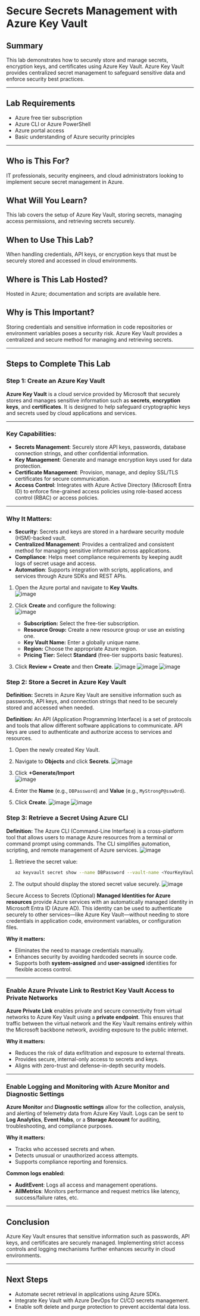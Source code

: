 # Secure Secrets Management with Azure Key Vault

## Summary
This lab demonstrates how to securely store and manage secrets, encryption keys, and certificates using Azure Key Vault. Azure Key Vault provides centralized secret management to safeguard sensitive data and enforce security best practices.

---

## Lab Requirements
- Azure free tier subscription  
- Azure CLI or Azure PowerShell  
- Azure portal access  
- Basic understanding of Azure security principles  

---

## Who is This For?
IT professionals, security engineers, and cloud administrators looking to implement secure secret management in Azure.  

## What Will You Learn?
This lab covers the setup of Azure Key Vault, storing secrets, managing access permissions, and retrieving secrets securely.  

## When to Use This Lab?
When handling credentials, API keys, or encryption keys that must be securely stored and accessed in cloud environments.  

## Where is This Lab Hosted?
Hosted in Azure; documentation and scripts are available here.

## Why is This Important?
Storing credentials and sensitive information in code repositories or environment variables poses a security risk. Azure Key Vault provides a centralized and secure method for managing and retrieving secrets.

---

## Steps to Complete This Lab

### Step 1: Create an Azure Key Vault
**Azure Key Vault** is a cloud service provided by Microsoft that securely stores and manages sensitive information such as **secrets**, **encryption keys**, and **certificates**. It is designed to help safeguard cryptographic keys and secrets used by cloud applications and services.

---

### Key Capabilities:
- **Secrets Management**: Securely store API keys, passwords, database connection strings, and other confidential information.
- **Key Management**: Generate and manage encryption keys used for data protection.
- **Certificate Management**: Provision, manage, and deploy SSL/TLS certificates for secure communication.
- **Access Control**: Integrates with Azure Active Directory (Microsoft Entra ID) to enforce fine-grained access policies using role-based access control (RBAC) or access policies.

---

### Why It Matters:
- **Security**: Secrets and keys are stored in a hardware security module (HSM)-backed vault.
- **Centralized Management**: Provides a centralized and consistent method for managing sensitive information across applications.
- **Compliance**: Helps meet compliance requirements by keeping audit logs of secret usage and access.
- **Automation**: Supports integration with scripts, applications, and services through Azure SDKs and REST APIs.


1. Open the Azure portal and navigate to **Key Vaults**.  
![image](https://github.com/user-attachments/assets/86117e64-f788-4616-9cbf-78dfb330c012)

2. Click **Create** and configure the following:  
![image](https://github.com/user-attachments/assets/5106f54a-ac99-49bc-94cf-2f61da3d5187)

    - **Subscription:** Select the free-tier subscription.  
   - **Resource Group:** Create a new resource group or use an existing one.  
   - **Key Vault Name:** Enter a globally unique name.  
   - **Region:** Choose the appropriate Azure region.  
   - **Pricing Tier:** Select **Standard** (free-tier supports basic features).  
3. Click **Review + Create** and then **Create**.
![image](https://github.com/user-attachments/assets/4ab1ea07-751c-4ba1-a0fa-914bcc7facaa)
![image](https://github.com/user-attachments/assets/2273155a-249f-48ee-9719-11242364eaf1)
![image](https://github.com/user-attachments/assets/0c44ddcb-50c7-4c9d-916b-fec43f5ec488)

### Step 2: Store a Secret in Azure Key Vault
**Definition:** Secrets in Azure Key Vault are sensitive information such as passwords, API keys, and connection strings that need to be securely stored and accessed when needed.

**Definition:** An API (Application Programming Interface) is a set of protocols and tools that allow different software applications to communicate. API keys are used to authenticate and authorize access to services and resources.

1. Open the newly created Key Vault.  
2. Navigate to **Objects** and click **Secrets**.
![image](https://github.com/user-attachments/assets/6b178d0f-3115-4055-a5d1-ee231d4a7ec8)
3. Click **+Generate/Import**  
![image](https://github.com/user-attachments/assets/25c2f867-ed03-486d-a65f-d9a70fa55b32)



4. Enter the **Name** (e.g., `DBPassword`) and **Value** (e.g., `MyStrongP@ssw0rd`).  
5. Click **Create**.
![image](https://github.com/user-attachments/assets/f2710bbe-e4ed-4dc1-930a-99321ba031ad)
![image](https://github.com/user-attachments/assets/cc5ca411-f174-474b-bf72-7af450ef7369)


### Step 3: Retrieve a Secret Using Azure CLI
**Definition:** The Azure CLI (Command-Line Interface) is a cross-platform tool that allows users to manage Azure resources from a terminal or command prompt using commands. The CLI simplifies automation, scripting, and remote management of Azure services.
![image](https://github.com/user-attachments/assets/8d55ae91-d8da-4c87-98c8-97f21eb8a278)

1. Retrieve the secret value:  
   ```sh
   az keyvault secret show --name DBPassword --vault-name <YourKeyVaultName> --query value -o tsv
   ```  
2. The output should display the stored secret value securely.
![image](https://github.com/user-attachments/assets/e7771a05-78b0-4c97-a65e-192c81d7d8ae)

Secure Access to Secrets (Optional)
**Managed Identities for Azure resources** provide Azure services with an automatically managed identity in Microsoft Entra ID (Azure AD). This identity can be used to authenticate securely to other services—like Azure Key Vault—without needing to store credentials in application code, environment variables, or configuration files.

**Why it matters:**
- Eliminates the need to manage credentials manually.
- Enhances security by avoiding hardcoded secrets in source code.
- Supports both **system-assigned** and **user-assigned** identities for flexible access control.

---

### Enable Azure Private Link to Restrict Key Vault Access to Private Networks

**Azure Private Link** enables private and secure connectivity from virtual networks to Azure Key Vault using a **private endpoint**. This ensures that traffic between the virtual network and the Key Vault remains entirely within the Microsoft backbone network, avoiding exposure to the public internet.

**Why it matters:**
- Reduces the risk of data exfiltration and exposure to external threats.
- Provides secure, internal-only access to secrets and keys.
- Aligns with zero-trust and defense-in-depth security models.

---

### Enable Logging and Monitoring with Azure Monitor and Diagnostic Settings

**Azure Monitor** and **Diagnostic settings** allow for the collection, analysis, and alerting of telemetry data from Azure Key Vault. Logs can be sent to **Log Analytics**, **Event Hubs**, or a **Storage Account** for auditing, troubleshooting, and compliance purposes.

**Why it matters:**
- Tracks who accessed secrets and when.
- Detects unusual or unauthorized access attempts.
- Supports compliance reporting and forensics.

**Common logs enabled:**
- **AuditEvent**: Logs all access and management operations.
- **AllMetrics**: Monitors performance and request metrics like latency, success/failure rates, etc.

---

## Conclusion
Azure Key Vault ensures that sensitive information such as passwords, API keys, and certificates are securely managed. Implementing strict access controls and logging mechanisms further enhances security in cloud environments.

---

## Next Steps
- Automate secret retrieval in applications using Azure SDKs.  
- Integrate Key Vault with Azure DevOps for CI/CD secrets management.  
- Enable soft delete and purge protection to prevent accidental data loss.

